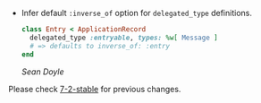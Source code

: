 *   Infer default `:inverse_of` option for `delegated_type` definitions.

    ```ruby
    class Entry < ApplicationRecord
      delegated_type :entryable, types: %w[ Message ]
      # => defaults to inverse_of: :entry
    end
    ```

    *Sean Doyle*

Please check [7-2-stable](https://github.com/rails/rails/blob/7-2-stable/activerecord/CHANGELOG.md) for previous changes.

